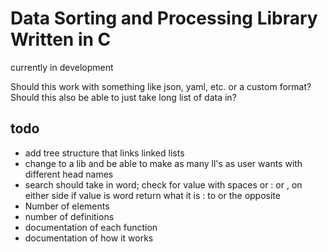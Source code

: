 # Data Sorting and Processing Library Written in C
currently in development

Should this work with something like json, yaml, etc. or a custom format?\
Should this also be able to just take long list of data in?

## todo
* add tree structure that links linked lists
* change to a lib and be able to make as many ll's as user wants with different
  head names
* search should take in word; check for value with spaces or : or , on either side
    if value is word return what it is : to or the opposite
* Number of elements
* number of definitions
* documentation of each function
* documentation of how it works
